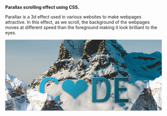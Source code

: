 **Parallax scrolling effect using CSS.**

Parallax is a 3d effect used in various websites to make webpages attractive.
In this effect, as we scroll, the background of the webpages moves at different
speed than the foreground making it look brilliant to the eyes.

![](https://raw.githubusercontent.com/u4saif/Parallax-Effect-with-JS/5e2f85fa73a0ae42d57969820a483cdb722931a5/parallax/image.png)
